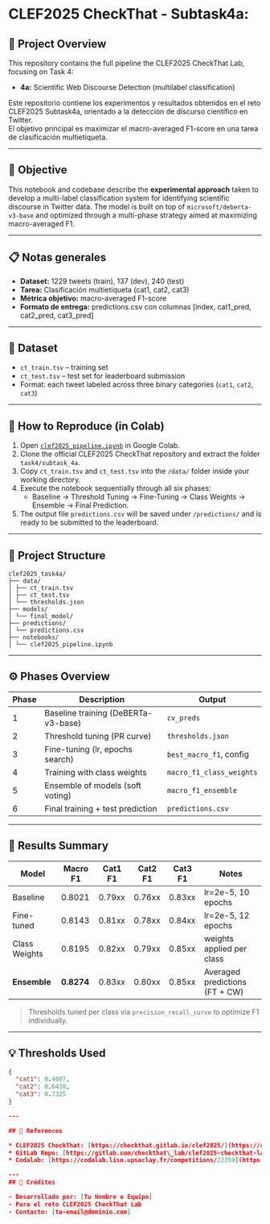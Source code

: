 
# CLEF2025 CheckThat - Subtask4a: 

## 🏁 Project Overview

This repository contains the full pipeline the CLEF2025 CheckThat Lab, focusing on Task 4:

* **4a:** Scientific Web Discourse Detection (multilabel classification)

Este repositorio contiene los experimentos y resultados obtenidos en el reto CLEF2025 Subtask4a, orientado a la detección de discurso científico en Twitter.  
El objetivo principal es maximizar el macro-averaged F1-score en una tarea de clasificación multietiqueta.

---

## 📌 Objective

This notebook and codebase describe the **experimental approach** taken to develop a multi-label classification system for identifying scientific discourse in Twitter data. The model is built on top of `microsoft/deberta-v3-base` and optimized through a multi-phase strategy aimed at maximizing macro-averaged F1.

---

## 📋 Notas generales

- **Dataset:** 1229 tweets (train), 137 (dev), 240 (test)
- **Tarea:** Clasificación multietiqueta (cat1, cat2, cat3)
- **Métrica objetivo:** macro-averaged F1-score
- **Formato de entrega:** predictions.csv con columnas [index, cat1_pred, cat2_pred, cat3_pred]

---
## 🔬 Dataset

- `ct_train.tsv` – training set
- `ct_test.tsv` – test set for leaderboard submission
- Format: each tweet labeled across three binary categories (`cat1`, `cat2`, `cat3`)

---

## 🚀 How to Reproduce (in Colab)

1. Open [`clef2025_pipeline.ipynb`](notebooks/clef2025_pipeline.ipynb) in Google Colab.
2. Clone the official CLEF2025 CheckThat repository and extract the folder `task4/subtask_4a`.
3. Copy `ct_train.tsv` and `ct_test.tsv` into the `/data/` folder inside your working directory.
4. Execute the notebook sequentially through all six phases:
   - Baseline → Threshold Tuning → Fine-Tuning → Class Weights → Ensemble → Final Prediction.
5. The output file `predictions.csv` will be saved under `/predictions/` and is ready to be submitted to the leaderboard.

---

## 📂 Project Structure

```
clef2025_task4a/
├── data/
│ ├── ct_train.tsv
│ ├── ct_test.tsv
│ └── thresholds.json
├── models/
│ └── final_model/
├── predictions/
│ └── predictions.csv
├── notebooks/
│ └── clef2025_pipeline.ipynb
```
---

## ⚙️ Phases Overview

| Phase | Description                          | Output                        |
|-------|--------------------------------------|-------------------------------|
| 1     | Baseline training (DeBERTa-v3-base)  | `cv_preds`                    |
| 2     | Threshold tuning (PR curve)          | `thresholds.json`             |
| 3     | Fine-tuning (lr, epochs search)      | `best_macro_f1`, config       |
| 4     | Training with class weights          | `macro_f1_class_weights`      |
| 5     | Ensemble of models (soft voting)     | `macro_f1_ensemble`           |
| 6     | Final training + test prediction     | `predictions.csv`             |

---

## 🧪 Results Summary

| Model           | Macro F1 | Cat1 F1 | Cat2 F1 | Cat3 F1 | Notes                          |
|------------------|----------|---------|---------|---------|--------------------------------|
| Baseline         | 0.8021   | 0.79xx  | 0.76xx  | 0.83xx  | lr=2e-5, 10 epochs              |
| Fine-tuned       | 0.8143   | 0.81xx  | 0.78xx  | 0.84xx  | lr=2e-5, 12 epochs              |
| Class Weights    | 0.8195   | 0.82xx  | 0.79xx  | 0.85xx  | weights applied per class      |
| **Ensemble**     | **0.8274** | 0.83xx  | 0.80xx  | 0.85xx  | Averaged predictions (FT + CW) |

> Thresholds tuned per class via `precision_recall_curve` to optimize F1 individually.

---

## 💡 Thresholds Used

```json
{
  "cat1": 0.4607,
  "cat2": 0.6438,
  "cat3": 0.7325
}

---

## 🔗 References

* CLEF2025 CheckThat: [https://checkthat.gitlab.io/clef2025/](https://checkthat.gitlab.io/clef2025/)
* GitLab Repo: [https://gitlab.com/checkthat\_lab/clef2025-checkthat-lab](https://gitlab.com/checkthat_lab/clef2025-checkthat-lab)
* Codalab: [https://codalab.lisn.upsaclay.fr/competitions/22359](https://codalab.lisn.upsaclay.fr/competitions/22359)

---
## 📌 Créditos

- Desarrollado por: [Tu Nombre o Equipo]  
- Para el reto CLEF2025 CheckThat Lab  
- Contacto: [tu-email@dominio.com]


